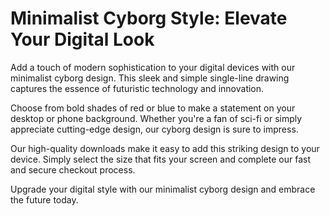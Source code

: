 <!--font:Poppins-->

# Minimalist Cyborg Style: Elevate Your Digital Look

Add a touch of modern sophistication to your digital devices with our minimalist cyborg design. This sleek and simple single-line drawing captures the essence of futuristic technology and innovation.

Choose from bold shades of red or blue to make a statement on your desktop or phone background. Whether you're a fan of sci-fi or simply appreciate cutting-edge design, our cyborg design is sure to impress.

Our high-quality downloads make it easy to add this striking design to your device. Simply select the size that fits your screen and complete our fast and secure checkout process.

Upgrade your digital style with our minimalist cyborg design and embrace the future today.

<!--

Write me markdown content of website with wallpaper:

"A minimalist wallpaper with a single line drawing of a cyborg, in a striking color such as bright red or blue."

The header of the page should not be copy of the text but rather a real content of the website which is using this wallpaper.


---


# Cyborg Wallpapers for a Futuristic Look

Upgrade your desktop or phone background with our minimalist cyborg wallpaper. Featuring a single line drawing of a cyborg, this wallpaper is perfect for those who love futuristic designs and bold colors. Choose from striking shades of red or blue to make a statement on your device.

Our wallpapers are high-quality and easy to download. Simply select the size that fits your device and add it to your cart. With our fast and secure checkout process, you'll have your new wallpaper in no time.

Join the future with our cyborg wallpaper and give your device a fresh, modern look.


---


Heading should not include word "wallpaper". The website should not be about the wallpaper itself, wallpaper is just a related background, rewrite whole content.


---


# Embrace the Future with Minimalist Cyborg Design

Looking to add a touch of futuristic style to your desktop or phone background? Our minimalist cyborg design is the perfect way to do it. With its sleek and simple single-line drawing, this design captures the essence of modern technology and innovation.

Choose from bold shades of red or blue to make a statement on your device. Whether you're a fan of sci-fi or just love cutting-edge design, our cyborg design is sure to impress.

Our high-quality downloads make it easy to add this striking design to your device. Simply select the size that fits your screen and complete our fast and secure checkout process.

Upgrade your digital space with our minimalist cyborg design and embrace the future today.


---


Heading is too long, rewrite whole content.


---


# Futuristic Design for Your Digital Space

Looking to add a touch of modern style to your digital devices? Our minimalist cyborg design is the perfect way to do it. With its sleek and simple single-line drawing, this design captures the essence of futuristic technology and innovation.

Choose from bold shades of red or blue to make a statement on your desktop or phone background. Whether you're a fan of sci-fi or just love cutting-edge design, our cyborg design is sure to impress.

Our high-quality downloads make it easy to add this striking design to your device. Simply select the size that fits your screen and complete our fast and secure checkout process.

Upgrade your digital space with our minimalist cyborg design and embrace the future today.


---


Heading is too long, rewrite whole content.


---


# Elevate Your Digital Style with a Minimalist Cyborg Design

Add a touch of modern sophistication to your digital devices with our minimalist cyborg design. This sleek and simple single-line drawing captures the essence of futuristic technology and innovation.

Choose from bold shades of red or blue to make a statement on your desktop or phone background. Whether you're a fan of sci-fi or simply appreciate cutting-edge design, our cyborg design is sure to impress.

Our high-quality downloads make it easy to add this striking design to your device. Simply select the size that fits your screen and complete our fast and secure checkout process.

Upgrade your digital style with our minimalist cyborg design and embrace the future today.


---


Write me a Google font which is best fitting for the website.

Pick from the list:
- Great Vibes
- Open Sans
- Playfair Display
- Montserrat
- Lobster
- Inter
- Raleway
- Poppins
- Orbitron
- Lato
- Barlow Condensed
- IBM Plex Sans
- Futura
- Roboto
- Exo 2
- Alegreya
- Dancing Script


Write just the font name nothing else.


---


Poppins

-->
